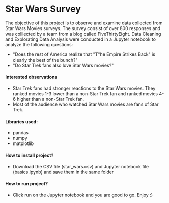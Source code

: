 # Star Wars Survey

The objective of this project is to observe and examine data collected from Star Wars Movies surveys.
The survey consist of over 800 responses and was colllected by a team from a blog called FiveThirtyEight.
Data Cleaning and Explorating Data Analysis were conducted in a Jupyter notebook to analyze the following questions:

- "Does the rest of America realize that "T"he Empire Strikes Back" is clearly the best of the bunch?"
- "Do Star Trek fans also love Star Wars movies?"

#### Interested observations
- Star Trek fans had stronger reactions to the Star Wars movies. They ranked movies 1-3 lower than a non-Star Trek fan and ranked movies 4-6 higher than a non-Star Trek fan.
- Most of the audience who watched Star Wars movies are fans of Star Trek.

#### Libraries used:
- pandas
- numpy
- matplotlib

#### How to install project?
- Download the CSV file (star_wars.csv) and Jupyter notebook file (basics.ipynb) and save them in the same folder

#### How to run project?
- Click run on the Jupyter notebook and you are good to go. Enjoy :)
